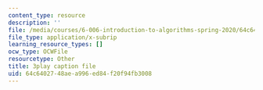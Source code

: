 ```yaml
---
content_type: resource
description: ''
file: /media/courses/6-006-introduction-to-algorithms-spring-2020/64c6402748aea996ed84f20f94fb3008_IPSaG9RRc-k.srt
file_type: application/x-subrip
learning_resource_types: []
ocw_type: OCWFile
resourcetype: Other
title: 3play caption file
uid: 64c64027-48ae-a996-ed84-f20f94fb3008
---
```

